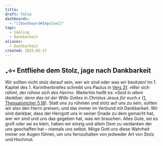 ```yaml
---
title: 
draft: false
dashboards:
  - "[[Dashboard#Impulse]]"
tags:
  - Sämling
  - Dankbarkeit
aliases:
  - Dankbarkeit
created: 2025-03-17
---
```

## ₊⟡⋆ Entfliehe dem Stolz, jage nach Dankbarkeit

Wir sollten nicht stolz darauf sein, wer wir sind oder was wir besitzen! Im 1. Kapitel des 1. Korintherbriefes schreibt uns Paulus in [Vers 31](https://ref.ly/logosres/grmnbblschl2000?ref=BibleSCHLACTER2000.1Co1.31): *»Wer sich rühmt, der rühme sich des Herrn«*. Weiterhin heißt es: *»Seid in allem dankbar; denn das ist der Wille Gottes in Christus Jesus für euch.«* ([1. Thessalonicher 5,18](https://ref.ly/logosres/grmnbblschl2000?ref=BibleSCHLACTER2000.1Th5.18)). Statt uns zu rühmen und stolz auf uns zu sein, sollten wir also den Herrn preisen; und das immer im Verbund mit Dankbarkeit. Wir sind dankbar, dass der Herrgott uns in seiner Gnade zu dem gemacht hat, wer wir sind und uns das gegeben hat, was wir brauchen. Alles Gute, sei es groß oder sei es klein, haben wir einzig und allein Dem zu verdanken der uns geschaffen hat – niemals uns selbst. Möge Gott uns diese Wahrheit immer vor Augen führen, um uns fernzuhalten von jedweder Art von Stolz und Hochmut.
